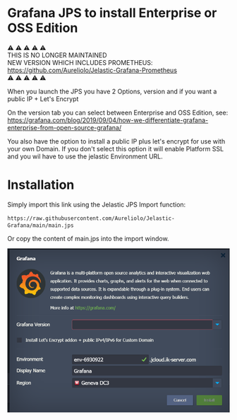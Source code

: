 # Grafana JPS to install Enterprise or OSS Edition

:warning: :warning: :warning: :warning: :warning:  
THIS IS NO LONGER MAINTAINED  
NEW VERSION WHICH INCLUDES PROMETHEUS: https://github.com/Aureliolo/Jelastic-Grafana-Prometheus  
:warning: :warning: :warning: :warning: :warning:  

When you launch the JPS you have 2 Options, version and if you want a public IP + Let's Encrypt

On the version tab you can select between Enterprise and OSS Edition, see:
https://grafana.com/blog/2019/09/04/how-we-differentiate-grafana-enterprise-from-open-source-grafana/

You also have the option to install a public IP plus let's encrypt for use with your own Domain.
If you don't select this option it will enable Platform SSL and you wil have to use the jelastic Environment URL.

# Installation
Simply import this link using the Jelastic JPS Import function:
```
https://raw.githubusercontent.com/Aureliolo/Jelastic-Grafana/main/main.jps
```

Or copy the content of main.jps into the import window.


![Interface](images/interface.png?raw=true)
